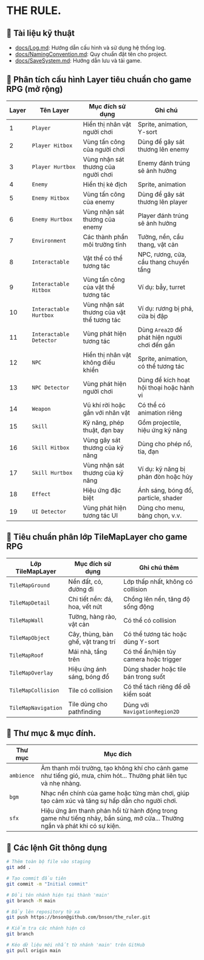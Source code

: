 # THE RULE.


## 📄 Tài liệu kỹ thuật
- [docs/Log.md](./docs/Log.md): Hướng dẫn cấu hình và sử dụng hệ thống log.
- [docs/NamingConvention.md](./docs/NamingConvention.md): Quy chuẩn đặt tên cho project.
- [docs/SaveSystem.md](./docs/SaveSystem.md): Hướng dẫn lưu và tải game.


## 🧩 Phân tích cấu hình Layer tiêu chuẩn cho game RPG (mở rộng)
| Layer | Tên Layer               | Mục đích sử dụng | Ghi chú |
|-------|-------------------------|------------------|--------|
| 1     | `Player`                | Hiển thị nhân vật người chơi | Sprite, animation, Y-sort |
| 2     | `Player Hitbox`         | Vùng tấn công của người chơi | Dùng để gây sát thương lên enemy |
| 3     | `Player Hurtbox`        | Vùng nhận sát thương của người chơi | Enemy đánh trúng sẽ ảnh hưởng |
| 4     | `Enemy`                 | Hiển thị kẻ địch | Sprite, animation |
| 5     | `Enemy Hitbox`          | Vùng tấn công của enemy | Dùng để gây sát thương lên player |
| 6     | `Enemy Hurtbox`         | Vùng nhận sát thương của enemy | Player đánh trúng sẽ ảnh hưởng |
| 7     | `Environment`           | Các thành phần môi trường tĩnh | Tường, nền, cầu thang, vật cản |
| 8     | `Interactable`          | Vật thể có thể tương tác | NPC, rương, cửa, cầu thang chuyển tầng |
| 9     | `Interactable Hitbox`   | Vùng tấn công của vật thể tương tác | Ví dụ: bẫy, turret |
| 10    | `Interactable Hurtbox`  | Vùng nhận sát thương của vật thể tương tác | Ví dụ: rương bị phá, cửa bị đập |
| 11    | `Interactable Detector` | Vùng phát hiện tương tác | Dùng `Area2D` để phát hiện người chơi đến gần |
| 12    | `NPC`                   | Hiển thị nhân vật không điều khiển | Sprite, animation, có thể tương tác |
| 13    | `NPC Detector`          | Vùng phát hiện người chơi | Dùng để kích hoạt hội thoại hoặc hành vi |
| 14    | `Weapon`                | Vũ khí rời hoặc gắn với nhân vật | Có thể có animation riêng |
| 15    | `Skill`                 | Kỹ năng, phép thuật, đạn bay | Gồm projectile, hiệu ứng kỹ năng |
| 16    | `Skill Hitbox`          | Vùng gây sát thương của kỹ năng | Dùng cho phép nổ, tia, đạn |
| 17    | `Skill Hurtbox`         | Vùng nhận sát thương của kỹ năng | Ví dụ: kỹ năng bị phản đòn hoặc hủy |
| 18    | `Effect`                | Hiệu ứng đặc biệt | Ánh sáng, bóng đổ, particle, shader |
| 19    | `UI Detector`           | Vùng phát hiện tương tác UI | Dùng cho menu, bảng chọn, v.v.


## 🧱 Tiêu chuẩn phân lớp TileMapLayer cho game RPG
| Lớp TileMapLayer     | Mục đích sử dụng                         | Ghi chú thêm                              |
|----------------------|------------------------------------------|-------------------------------------------|
| `TileMapGround`      | Nền đất, cỏ, đường đi                    | Lớp thấp nhất, không có collision         |
| `TileMapDetail`      | Chi tiết nền: đá, hoa, vết nứt           | Chồng lên nền, tăng độ sống động          |
| `TileMapWall`        | Tường, hàng rào, vật cản                 | Có thể có collision                       |
| `TileMapObject`      | Cây, thùng, bàn ghế, vật trang trí       | Có thể tương tác hoặc dùng Y-sort         |
| `TileMapRoof`        | Mái nhà, tầng trên                       | Có thể ẩn/hiện tùy camera hoặc trigger    |
| `TileMapOverlay`     | Hiệu ứng ánh sáng, bóng đổ               | Dùng shader hoặc tile bán trong suốt      |
| `TileMapCollision`   | Tile có collision                        | Có thể tách riêng để dễ kiểm soát         |
| `TileMapNavigation`  | Tile dùng cho pathfinding                | Dùng với `NavigationRegion2D`             |

## 🧱 Thư mục & mục đính.
| **Thư mục** | **Mục đích** |
|-------------|--------------|
| `ambience`  | Âm thanh môi trường, tạo không khí cho cảnh game như tiếng gió, mưa, chim hót... Thường phát liên tục và nhẹ nhàng. |
| `bgm`       | Nhạc nền chính của game hoặc từng màn chơi, giúp tạo cảm xúc và tăng sự hấp dẫn cho người chơi. |
| `sfx`       | Hiệu ứng âm thanh phản hồi từ hành động trong game như tiếng nhảy, bắn súng, mở cửa... Thường ngắn và phát khi có sự kiện. |


## 🚀 Các lệnh Git thông dụng

```bash
# Thêm toàn bộ file vào staging
git add .

# Tạo commit đầu tiên
git commit -m "Initial commit"

# Đổi tên nhánh hiện tại thành 'main'
git branch -M main

# Đẩy lên repository từ xa
git push https://bnson@github.com/bnson/the_ruler.git

# Kiểm tra các nhánh hiện có
git branch

# Kéo dữ liệu mới nhất từ nhánh 'main' trên GitHub
git pull origin main
